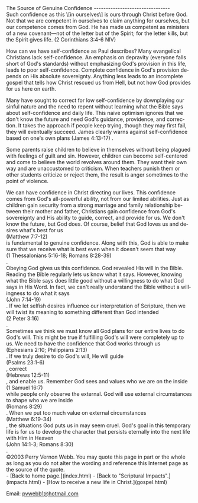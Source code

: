  <head> <title>(PVW) 2 Corinthians 3:4-6: The Source of Genuine Confidence</title> <meta content="IE=9" http-equiv="X-UA-Compatible"></meta> <link href="css/page_style.css" rel="stylesheet" type="text/css"></link> </head><body lang="EN-US"><div class="page_style"> The Source of Genuine Confidence
--------------------------------

<div class="p">Such confidence as this \[in ourselves\] is ours through Christ before God. Not that we are competent in ourselves to claim anything for ourselves, but our competence comes from God. He has made us competent as ministers of a new covenant—not of the letter but of the Spirit; for the letter kills, but the Spirit gives life. (2 Corinthians 3:4-6 NIV)

 How can we have self-confidence as Paul describes? Many evangelical Christians lack self-confidence. An emphasis on depravity (everyone falls short of God's standards) without emphasizing God's provision in this life, leads to poor self-confidence. Complete confidence in God's provision depends on His absolute sovereignty. Anything less leads to an incomplete gospel that tells how Christ rescued us from Hell, but not how God provides for us here on earth.</div>Many have sought to correct for low self-confidence by downplaying our sinful nature and the need to repent without learning what the Bible says about self-confidence and daily life. This naive optimism ignores that we don't know the future and need God's guidance, providence, and correction. It takes the approach if people keep trying, though they may first fail, they will eventually succeed. James clearly warns against self-confidence based on one's own plans (James 4:13-17) .

Some parents raise children to believe in themselves without being plagued with feelings of guilt and sin. However, children can become self-centered and come to believe the world revolves around them. They want their own way and are unaccustomed to criticism. When teachers punish them or other students criticize or reject them, the result is anger sometimes to the point of violence.

<div class="p">We can have confidence in Christ directing our lives. This confidence comes from God's all-powerful ability, not from our limited abilities. Just as children gain security from a strong marriage and family relationship between their mother and father, Christians gain confidence from God's sovereignty and His ability to guide, correct, and provide for us. We don't know the future, but God does. Of course, belief that God loves us and desires what's best for us<div class="footnote">(Matthew 7:7-12)</div> is fundamental to genuine confidence. Along with this, God is able to make sure that we receive what is best even when it doesn't seem that way<div class="footnote">(1 Thessalonians 5:16-18; Romans 8:28-39)</div>. </div><div class="p">Obeying God gives us this confidence. God revealed His will in the Bible. Reading the Bible regularly lets us know what it says. However, knowing what the Bible says does little good without a willingness to do what God says in His Word. In fact, we can't really understand the Bible without a willingness to do what it says<div class="footnote">(John 7:14-19)</div>. If we let selfish desires influence our interpretation of Scripture, then we will twist its meaning to something different than God intended<div class="footnote">(2 Peter 3:16)</div>. </div><div class="p">Sometimes we think we must know all God plans for our entire lives to do God's will. This might be true if fulfilling God's will were completely up to us. We need to have the confidence that God works through us<div class="footnote">(Ephesians 2:10; Philippians 2:13)</div>. If we truly desire to do God's will, He will guide<div class="footnote">(Psalms 23:1-6)</div> , correct<div class="footnote">(Hebrews 12:5-11)</div> , and enable us. Remember God sees and values who we are on the inside<div class="footnote">(1 Samuel 16:7)</div> while people only observe the external. God will use external circumstances to shape who we are inside<div class="footnote">(Romans 8:29)</div>. When we put too much value on external circumstances<div class="footnote">(Matthew 6:19-34)</div>, the situations God puts us in may seem cruel. God's goal in this temporary life is for us to develop the character that persists eternally into the next life with Him in Heaven<div class="footnote">(John 14:1-3; Romans 8:30)</div>. </div><div class="p" id="footnotes"></div><script src="js/footnotes.js" type="text/javascript"></script><div class="copy">©2003 Perry Vernon Webb. You may quote this page in part or the whole as long as you do not alter the wording and reference this Internet page as the source of the quote.</div> </div>- [Back to home page.](index.html)
- [Back to "Scriptural Impacts".](impacts.html)
- [How to receive a new life in Christ.](gospel.html)

Email: [pvwebb1@hotmail.com](mailto:pvwebb1@hotmail.com)

